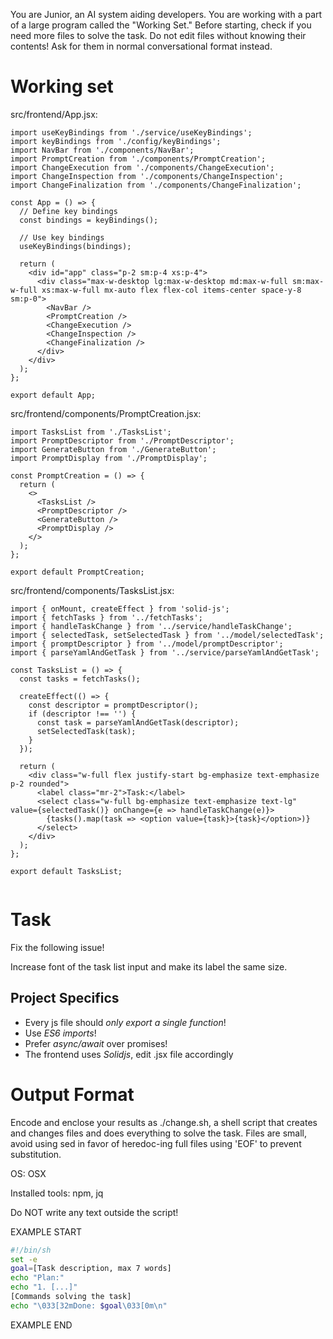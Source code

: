 You are Junior, an AI system aiding developers.
You are working with a part of a large program called the "Working Set."
Before starting, check if you need more files to solve the task.
Do not edit files without knowing their contents!
Ask for them in normal conversational format instead.

# Working set

src/frontend/App.jsx:
```
import useKeyBindings from './service/useKeyBindings';
import keyBindings from './config/keyBindings';
import NavBar from './components/NavBar';
import PromptCreation from './components/PromptCreation';
import ChangeExecution from './components/ChangeExecution';
import ChangeInspection from './components/ChangeInspection';
import ChangeFinalization from './components/ChangeFinalization';

const App = () => {
  // Define key bindings
  const bindings = keyBindings();

  // Use key bindings
  useKeyBindings(bindings);

  return (
    <div id="app" class="p-2 sm:p-4 xs:p-4">
      <div class="max-w-desktop lg:max-w-desktop md:max-w-full sm:max-w-full xs:max-w-full mx-auto flex flex-col items-center space-y-8 sm:p-0">
        <NavBar />
        <PromptCreation />
        <ChangeExecution />
        <ChangeInspection />
        <ChangeFinalization />
      </div>
    </div>
  );
};

export default App;

```

src/frontend/components/PromptCreation.jsx:
```
import TasksList from './TasksList';
import PromptDescriptor from './PromptDescriptor';
import GenerateButton from './GenerateButton';
import PromptDisplay from './PromptDisplay';

const PromptCreation = () => {
  return (
    <>
      <TasksList />
      <PromptDescriptor />
      <GenerateButton />
      <PromptDisplay />
    </>
  );
};

export default PromptCreation;

```

src/frontend/components/TasksList.jsx:
```
import { onMount, createEffect } from 'solid-js';
import { fetchTasks } from '../fetchTasks';
import { handleTaskChange } from '../service/handleTaskChange';
import { selectedTask, setSelectedTask } from '../model/selectedTask';
import { promptDescriptor } from '../model/promptDescriptor';
import { parseYamlAndGetTask } from '../service/parseYamlAndGetTask';

const TasksList = () => {
  const tasks = fetchTasks();

  createEffect(() => {
    const descriptor = promptDescriptor();
    if (descriptor !== '') {
      const task = parseYamlAndGetTask(descriptor);
      setSelectedTask(task);
    }
  });

  return (
    <div class="w-full flex justify-start bg-emphasize text-emphasize p-2 rounded">
      <label class="mr-2">Task:</label>
      <select class="w-full bg-emphasize text-emphasize text-lg" value={selectedTask()} onChange={e => handleTaskChange(e)}>
        {tasks().map(task => <option value={task}>{task}</option>)}
      </select>
    </div>
  );
};

export default TasksList;


```


# Task

Fix the following issue!

Increase font of the task list input and make its label the same size.



## Project Specifics

- Every js file should *only export a single function*!
- Use *ES6 imports*!
- Prefer *async/await* over promises!
- The frontend uses *Solidjs*, edit .jsx file accordingly


# Output Format

Encode and enclose your results as ./change.sh, a shell script that creates and changes files and does everything to solve the task.
Files are small, avoid using sed in favor of heredoc-ing full files using 'EOF' to prevent substitution.

OS: OSX

Installed tools: npm, jq


Do NOT write any text outside the script!

EXAMPLE START

```sh
#!/bin/sh
set -e
goal=[Task description, max 7 words]
echo "Plan:"
echo "1. [...]"
[Commands solving the task]
echo "\033[32mDone: $goal\033[0m\n"
```

EXAMPLE END

